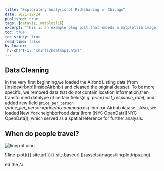 ```yaml
---
title: "Exploratory Analysis of Ridesharing in Chicago"
date: 2021-12-24
published: true
tags: [dataviz, matplotlib]
excerpt: "This is an example blog post that embeds a matplotlib image."
toc: true
toc_sticky: true
read_time: false
hv-loader:
 hv-chart-1: "charts/heatmap1.html"
---
```



## Data Cleaning



In the very first beginning,we loaded the Airbnb Listing data (from [InsideAirbnb][InsideAirbnb]) and cleaned the original dataset. To be more specific, we removed data that do not contain location information,then transformed datatype of certain fields(*e.g. price,host_response_rate*), and added new field `price_per_person` (*price_per_person=price/accommodates*) into our Airbnb dataset. Also, we loaded New York neighborhood data (from [NYC OpenData][NYC OpenData]), which served as a spatial reference for further analysis.


## When do people travel?

![lineplot](https://github.com/wesleneuy/MUSA-550-Final-Project/blob/main/charts/lineplottrips.png)
uihu



![line-plot]({{ site.url }}{{ site.baseurl }}/assets/images/lineplottrips.png)

ed the Ai
<div id="hv-chart-1"></div>



